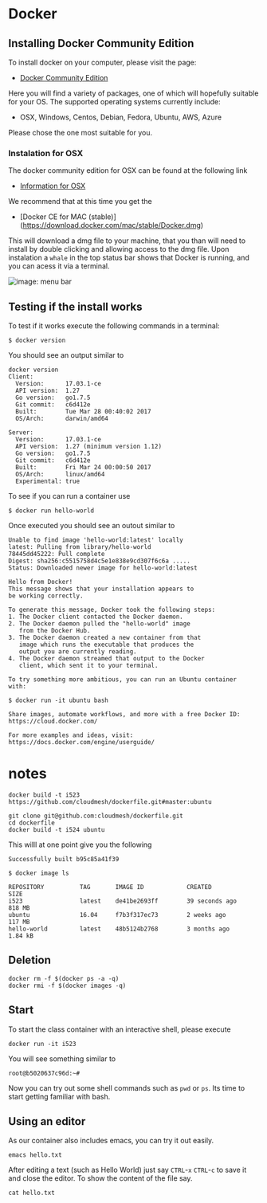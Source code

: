 # Docker 
## Installing Docker Community Edition


To install docker on your computer, please visit the page:

* [Docker Community Edition](https://www.docker.com/community-edition)

Here you will find a variety of packages, one of which will hopefully suitable for your OS. The supported operating systems currently include:

* OSX, Windows, Centos, Debian, Fedora, Ubuntu, AWS, Azure

Please chose the one most suitable for you.


### Instalation for OSX

The docker community edition for OSX can be found at the following link

* [Information for OSX](https://store.docker.com/editions/community/docker-ce-desktop-mac?tab=description)

We recommend that at this time you get the 

* [Docker CE for MAC (stable)] (https://download.docker.com/mac/stable/Docker.dmg)

This will download a dmg file to your machine, that you than will need to install by double clicking and allowing access to the dmg file. Upon instalation a  `whale` in the top status bar shows that Docker is running, and you can acess it via a terminal.

![image: menu bar](https://d1q6f0aelx0por.cloudfront.net/icons/whale-in-menu-bar.png)


## Testing if the install works

To test if it works execute the following commands in a terminal:

	$ docker version
	
You should see an output similar to 

	docker version
	Client:
 	  Version:      17.03.1-ce
 	  API version:  1.27
 	  Go version:   go1.7.5
 	  Git commit:   c6d412e
 	  Built:        Tue Mar 28 00:40:02 2017
 	  OS/Arch:      darwin/amd64

	Server:
 	  Version:      17.03.1-ce
 	  API version:  1.27 (minimum version 1.12)
 	  Go version:   go1.7.5
 	  Git commit:   c6d412e
 	  Built:        Fri Mar 24 00:00:50 2017
 	  OS/Arch:      linux/amd64
 	  Experimental: true
 
 To see if you can run a container use
 
	$ docker run hello-world
	
Once executed you should see an outout similar to 

	Unable to find image 'hello-world:latest' locally
	latest: Pulling from library/hello-world
	78445dd45222: Pull complete 
	Digest:	sha256:c5515758d4c5e1e838e9cd307f6c6a .....
	Status: Downloaded newer image for hello-world:latest

	Hello from Docker!
	This message shows that your installation appears to 
	be working correctly.

	To generate this message, Docker took the following steps:
 	1. The Docker client contacted the Docker daemon.
 	2. The Docker daemon pulled the "hello-world" image 
 	   from the Docker Hub.
	3. The Docker daemon created a new container from that 
	   image which runs the executable that produces the 
	   output you are currently reading.
 	4. The Docker daemon streamed that output to the Docker 
 	   client, which sent it to your terminal.

	To try something more ambitious, you can run an Ubuntu container 
	with:
 	
 	$ docker run -it ubuntu bash

	Share images, automate workflows, and more with a free Docker ID:
 	https://cloud.docker.com/

	For more examples and ideas, visit:
 	https://docs.docker.com/engine/userguide/

# notes

	docker build -t i523 https://github.com/cloudmesh/dockerfile.git#master:ubuntu

	git clone git@github.com:cloudmesh/dockerfile.git
	cd dockerfile
	docker build -t i524 ubuntu

This willl at one point give you the following
	
	Successfully built b95c85a41f39
	
	$ docker image ls

	REPOSITORY          TAG       IMAGE ID            CREATED             SIZE
	i523                latest    de41be2693ff        39 seconds ago      818 MB
	ubuntu              16.04     f7b3f317ec73        2 weeks ago         117 MB
	hello-world         latest    48b5124b2768        3 months ago        1.84 kB
	
## Deletion

	docker rm -f $(docker ps -a -q)
	docker rmi -f $(docker images -q)
	
## Start

To start the class container with an interactive shell, please execute

	docker run -it i523
	
You will see something similar to

	root@b5020637c96d:~# 
	
Now you can try out some shell commands such as `pwd` or `ps`. Its time to start getting familiar with bash.

## Using an editor

As our container also includes emacs, you can try it out easily.

	emacs hello.txt
	
After editing a text (such as Hello World) just say `CTRL`-`x` `CTRL`-`c` to save it and close the editor. To show the content of the file say.

	cat hello.txt
	
	